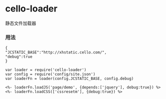 # cello-loader 

静态文件加载器

### 用法 
```
{
"JCSTATIC_BASE":"http://xhstatic.cello.com/",
"debug":true
}
```

```
var loader = require('cello-loader')
var config = require('config/site.json')
var loaderFn = loader(config.JCSTATIC_BASE, config.debug)
```

```
<%- loaderFn.loadJS('page/demo', {depends:['jquery'], debug:true}) %>
<%- loaderFn.loadCSS(['cssresetm'], {debug:true}) %>
```

